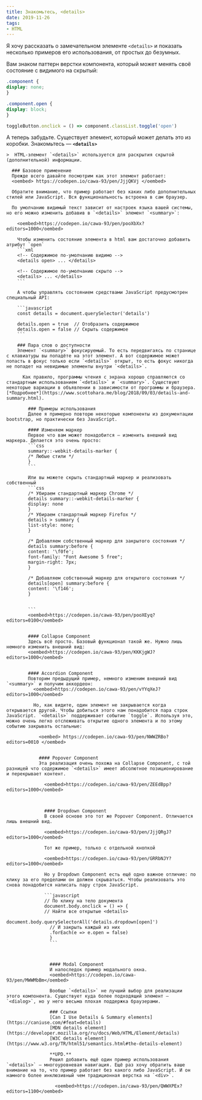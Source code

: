 ```yaml
---
title: Знакомьтесь, <details>
date: 2019-11-26
tags:
- HTML
---
```

Я хочу рассказать о замечательном элементе `<details>` и показать несколько примеров его использования, от простых до
безумных.

  <cut />

Вам знаком паттерн верстки компонента, который может менять своё состояние с видимого на скрытый:

  ```css
  .component {
  display: none;
}

.component.open {
  display: block;
}
  ```

  ```javascript
  toggleButton.onclick = () => component.classList.toggle('open')
  ```

А теперь забудьте. Существует элемент, который может делать это из коробки. Знакомьтесь — **`<details>`**

    >  HTML-элемент `<details>` используется для раскрытия скрытой (дополнительной) информации.

      ### Базовое применение
      Прежде всего давайте посмотрим как этот элемент работает:
      <oembed> https://codepen.io/cawa-93/pen/JjjQKVj </oembed>

      Обратите внимание, что пример работает без каких либо дополнительных стилей или JavaScript. Вся функциональность встроена в сам браузер.

      По умолчанию видимый текст зависит от настроек языка вашей системы, но его можно изменить добавив в `<details>` элемент `<summary>`:

        <oembed>https://codepen.io/cawa-93/pen/pooXbXx?editors=1000</oembed>

        Чтобы изменить состояние элемента в html вам достаточно добавить атрибут `open`
        ```xml
        <!-- Содержимое по-умолчанию видимо -->
        <details open> ... </details>

        <!-- Содержимое по-умолчанию скрыто -->
        <details> ... </details>
        ```

        А чтобы управлять состоянием средствами JavaScript предусмотрен специальный API:

        ```javascript
        const details = document.querySelector('details')

        details.open = true  // Отобразить содержимое
        details.open = false // Скрыть содержимое
        ```

        ### Пара слов о доступности
        Элемент `<summary>` фокусируемый. То есть передвигаясь по странице с клавиатуры вы попадёте на этот элемент. А вот содержимое может попасть в фокус только если `<details>` открыт, то есть фокус никогда не попадет на невидимые элементы внутри `<details>`.

          Как правило, программы чтения с экрана хорошо справляются со стандартным использованием `<details>` и `<summary>`. Существуют некоторые вариации в объявлении в зависимости от программы и браузера. [*Подробнее*](https://www.scottohara.me/blog/2018/09/03/details-and-summary.html).

            ### Примеры использования
            Далее я примерно повторю некоторые компоненты из документации bootstrap, но практически без JavaScript.

            #### Изменяем маркер
            Первое что вам может понадобится — изменить внешний вид маркера. Делается это очень просто:
            ```css
            summary::-webkit-details-marker {
            /* Любые стили */
            }
            ```

            Или вы можете скрыть стандартный маркер и реализовать собственный
            ```css
            /* Убираем стандартный маркер Chrome */
            details summary::-webkit-details-marker {
            display: none
            }
            /* Убираем стандартный маркер Firefox */
            details > summary {
            list-style: none;
            }

            /* Добавляем собственный маркер для закрытого состояния */
            details summary:before {
            content: '\f0fe';
            font-family: "Font Awesome 5 free";
            margin-right: 7px;
            }

            /* Добавляем собственный маркер для открытого состояния */
            details[open] summary:before {
            content: '\f146';
            }


            ```
            <oembed>https://codepen.io/cawa-93/pen/pooXEyq?editors=0100</oembed>


            #### Collapse Component
            Здесь всё просто. Базовый функционал такой же. Нужно лишь немного изменить внешний вид:
            <oembed>https://codepen.io/cawa-93/pen/KKKjgWJ?editors=1000</oembed>


            #### Accordion Component
            Повторим предыдущий пример, немного изменим внешний вид `<summary>` и получим аккордеон:
              <oembed>https://codepen.io/cawa-93/pen/vYYqXeJ?editors=1000</oembed>

              Но, как видите, один элемент не закрывается когда открывается другой. Чтобы добиться этого нам понадобится пара строк JavaScript. `<details>` поддерживает событие `toggle`. Используя это, можно очень легко отслеживать открытие одного элемента и по этому событию закрывать остальные:

                <oembed> https://codepen.io/cawa-93/pen/NWWZRBo?editors=0010 </oembed>


                #### Popover Component
                Эта реализация очень похожа на Collapse Component, с той разницей что содержимое `<details>` имеет абсолютное позиционирование и перекрывает контент.

                  <oembed>https://codepen.io/cawa-93/pen/ZEEdBpp?editors=1000</oembed>



                  #### Dropdown Component
                  В своей основе это тот же Popover Component. Отличается лишь внешний вид.

                  <oembed>https://codepen.io/cawa-93/pen/JjjQRgJ?editors=1000</oembed>

                  Тот же пример, только с отдельной кнопкой

                  <oembed>https://codepen.io/cawa-93/pen/GRRbNJY?editors=1000</oembed>

                  Но у Dropdown Component есть ещё одно важное отличие: по клику за его пределами он должен скрываться. Чтобы реализовать это снова понадобится написать пару строк JavaScript.

                  ```javascript
                  // По клику на тело документа
                  document.body.onclick = () => {
                  // Найти все открытые <details>
                    document.body.querySelectorAll('details.dropdown[open]')
                    // И закрыть каждый из них
                    .forEach(e => e.open = false)
                    }
                    ```



                    #### Modal Component
                    И напоследок пример модального окна.
                    <oembed>https://codepen.io/cawa-93/pen/MWWMbBm</oembed>

                    Вообще `<details>` не лучший выбор для реализации этого компонента. Существует куда более подходящий элемент — `<dialog>`, но у него весьма плохая поддержка браузерами.

                    ### Ссылки
                    [Can I Use Details & Summary elements](https://caniuse.com/#feat=details)
                    [MDN details element](https://developer.mozilla.org/ru/docs/Web/HTML/Element/details)
                    [W3C details element](https://www.w3.org/TR/html51/semantics.html#the-details-element)

                    **UPD.**
                    Решил добавить ещё один пример использования `<details>` — многоуровневая навигация. Ещё раз хочу обратить ваше внимание на то, что пример работает без какого либо JavaScript. И он намного более инклюзивный чем традиционная верстка на `<div>`.

                      <oembed>https://codepen.io/cawa-93/pen/QWWXPEx?editors=1100</oembed>
